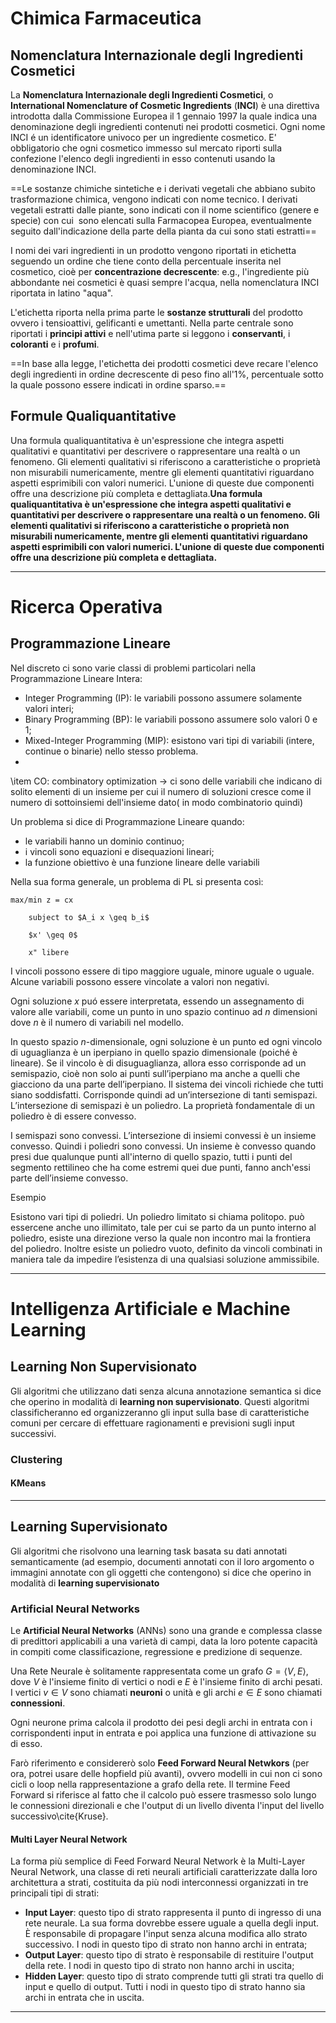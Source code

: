 # Chimica Farmaceutica
## Nomenclatura Internazionale degli Ingredienti Cosmetici
La **Nomenclatura Internazionale degli Ingredienti Cosmetici**, o **International Nomenclature of Cosmetic Ingredients** (**INCI**) è una direttiva introdotta dalla Commissione Europea il 1 gennaio 1997 la quale indica una denominazione degli ingredienti contenuti nei prodotti cosmetici. Ogni nome INCI é un identificatore univoco per un ingrediente cosmetico. E' obbligatorio che ogni cosmetico immesso sul mercato riporti sulla confezione l'elenco degli ingredienti in esso contenuti usando la denominazione INCI.

==Le sostanze chimiche sintetiche e i derivati vegetali che abbiano subito trasformazione chimica, vengono indicati con nome tecnico. I derivati vegetali estratti dalle piante, sono indicati con il nome scientifico (genere e specie) con cui  sono elencati sulla Farmacopea Europea, eventualmente seguito dall'indicazione della parte della pianta da cui sono stati estratti==

I nomi dei vari ingredienti in un prodotto vengono riportati in etichetta seguendo un ordine che tiene conto della percentuale inserita nel cosmetico, cioè per **concentrazione decrescente**: e.g., l'ingrediente più abbondante nei cosmetici è quasi sempre l'acqua, nella nomenclatura INCI riportata in latino "aqua".

L'etichetta riporta nella prima parte le **sostanze strutturali** del prodotto ovvero i tensioattivi, gelificanti e umettanti. Nella parte centrale sono riportati i **principi attivi** e nell'utima parte si leggono i **conservanti**, i **coloranti** e i **profumi**.

==In base alla legge, l'etichetta dei prodotti cosmetici deve recare l'elenco degli ingredienti in ordine decrescente di peso fino all'1%, percentuale sotto la quale possono essere indicati in ordine sparso.==


## Formule Qualiquantitative
Una formula qualiquantitativa è un'espressione che integra aspetti qualitativi e quantitativi per descrivere o rappresentare una realtà o un fenomeno. Gli elementi qualitativi si riferiscono a caratteristiche o proprietà non misurabili numericamente, mentre gli elementi quantitativi riguardano aspetti esprimibili con valori numerici. L'unione di queste due componenti offre una descrizione più completa e dettagliata.**Una formula qualiquantitativa è un'espressione che integra aspetti qualitativi e quantitativi per descrivere o rappresentare una realtà o un fenomeno. Gli elementi qualitativi si riferiscono a caratteristiche o proprietà non misurabili numericamente, mentre gli elementi quantitativi riguardano aspetti esprimibili con valori numerici. L'unione di queste due componenti offre una descrizione più completa e dettagliata.**

-----

# Ricerca Operativa
## Programmazione Lineare
Nel discreto ci sono varie classi di problemi particolari nella Programmazione Lineare Intera:
- Integer Programming (IP): le variabili possono assumere solamente valori interi;
- Binary Programming (BP): le variabili possono assumere solo valori 0 e 1;
- Mixed-Integer Programming (MIP): esistono vari tipi di variabili (intere, continue o binarie) nello stesso problema.
- 
\item CO: combinatory optimization -> ci sono delle variabili che indicano di solito elementi di un insieme per cui il numero di soluzioni cresce come il numero di sottoinsiemi dell'insieme dato( in modo combinatorio quindi)

Un problema si dice di Programmazione Lineare quando:
- le variabili hanno un dominio continuo;
- i vincoli sono equazioni e disequazioni lineari;
- la funzione obiettivo è una funzione lineare delle variabili

Nella sua forma generale, un problema di PL si presenta così:

    max/min z = cx
    
        subject to $A_i x \geq b_i$
        
        $x' \geq 0$
        
        x" libere
        

I vincoli possono essere di tipo maggiore uguale, minore uguale o uguale. Alcune variabili possono essere vincolate a valori non negativi.

Ogni soluzione $x$ puó essere interpretata, essendo un assegnamento di valore alle variabili, come un punto in uno spazio continuo ad $n$ dimensioni dove $n$ è il numero di variabili nel modello.

In questo spazio $n$-dimensionale, ogni soluzione è un punto ed ogni vincolo di uguaglianza è un iperpiano in quello spazio dimensionale (poiché è lineare). Se il vincolo è di disuguaglianza, allora esso corrisponde ad un semispazio, cioè non solo ai punti sull’iperpiano ma anche a quelli che giacciono da una parte dell’iperpiano.
Il sistema dei vincoli richiede che tutti siano soddisfatti. Corrisponde quindi ad un’intersezione di tanti semispazi. L’intersezione di semispazi è un poliedro. La proprietà fondamentale di un poliedro è di essere convesso.

I semispazi sono convessi. L’intersezione di insiemi convessi è un insieme convesso. Quindi i poliedri sono convessi. Un insieme è convesso quando presi due qualunque punti all'interno di quello spazio, tutti i punti del segmento rettilineo che ha come estremi quei due punti, fanno anch'essi parte dell’insieme convesso.

Esempio

Esistono vari tipi di poliedri. Un poliedro limitato si chiama politopo. può essercene anche uno illimitato, tale per cui se parto da un punto interno al poliedro, esiste una direzione verso la quale non incontro mai la frontiera del poliedro.
Inoltre esiste un poliedro vuoto, definito da vincoli combinati in maniera tale da impedire l’esistenza di una qualsiasi soluzione ammissibile.

-----

# Intelligenza Artificiale e Machine Learning
## Learning Non Supervisionato
Gli algoritmi che utilizzano dati senza alcuna annotazione semantica si dice che operino in modalità di **learning non supervisionato**. Questi algoritmi classificheranno ed organizzeranno gli input sulla base di caratteristiche comuni per cercare di effettuare ragionamenti e previsioni sugli input successivi.
### Clustering

#### KMeans

-----

## Learning Supervisionato
Gli algoritmi che risolvono una learning task basata su dati annotati semanticamente (ad esempio, documenti annotati con il loro argomento o immagini annotate con gli oggetti che contengono) si dice che operino in modalità di **learning supervisionato**

### Artificial Neural Networks
Le **Artificial Neural Networks** (ANNs) sono una grande e complessa classe di predittori applicabili a una varietà di campi, data la loro potente capacità in compiti come classificazione, regressione e predizione di sequenze.

Una Rete Neurale è solitamente rappresentata come un grafo $G = \langle V , E \rangle$, dove $V$ è l'insieme finito di vertici o nodi e $E$ è l'insieme finito di archi pesati. I vertici $v \in V$ sono chiamati **neuroni** o unità e gli archi $e \in E$ sono chiamati **connessioni**.

Ogni neurone prima calcola il prodotto dei pesi degli archi in entrata con i corrispondenti input in entrata e poi applica una funzione di attivazione su di esso.

Farò riferimento e considererò solo **Feed Forward Neural Netwkors** (per ora, potrei usare delle hopfield più avanti),  ovvero modelli in cui non ci sono cicli o loop nella rappresentazione a grafo della rete. Il termine Feed Forward si riferisce al fatto che il calcolo può essere trasmesso solo lungo le connessioni direzionali e che l'output di un livello diventa l'input del livello successivo\cite{Kruse}.

#### Multi Layer Neural Network
La forma più semplice di Feed Forward Neural Network è la Multi-Layer Neural Network, una classe di reti neurali artificiali caratterizzate dalla loro architettura a strati, costituita da più nodi interconnessi organizzati in tre principali tipi di strati:
- **Input Layer**: questo tipo di strato rappresenta il punto di ingresso di una rete neurale. La sua forma dovrebbe essere uguale a quella degli input. È responsabile di propagare l'input senza alcuna modifica allo strato successivo. I nodi in questo tipo di strato non hanno archi in entrata;
- **Output Layer**: questo tipo di strato è responsabile di restituire l'output della rete. I nodi in questo tipo di strato non hanno archi in uscita;
- **Hidden Layer**: questo tipo di strato comprende tutti gli strati tra quello di input e quello di output. Tutti i nodi in questo tipo di strato hanno sia archi in entrata che in uscita.

-----